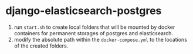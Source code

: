 # django-elasticsearch-postgres

1. run `start.sh` to create local folders that will be mounted by docker containers for permanent storages of postgres and elasticsearch.
2. modify the absolute path within the `docker-compose.yml` to the locations of the created folders.
